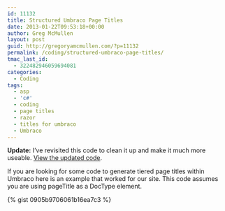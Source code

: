 ```yaml
---
id: 11132
title: Structured Umbraco Page Titles
date: 2013-01-22T09:53:18+00:00
author: Greg McMullen
layout: post
guid: http://gregoryamcmullen.com/?p=11132
permalink: /coding/structured-umbraco-page-titles/
tmac_last_id:
  - 322482946059694081
categories:
  - Coding
tags:
  - asp
  - 'c#'
  - coding
  - page titles
  - razor
  - titles for umbraco
  - Umbraco
---
```

**Update:** I&#8217;ve revisited this code to clean it up and make it much more useable. [View the updated code](http://gregoryamcmullen.com/coding/updated-structured-umbraco-page-titles/ "Updated: Umbraco Page Titles").

If you are looking for some code to generate tiered page titles within Umbraco here is an example that worked for our site. This code assumes you are using pageTitle as a DocType element.


{% gist 0905b9706061b16ea7c3 %}